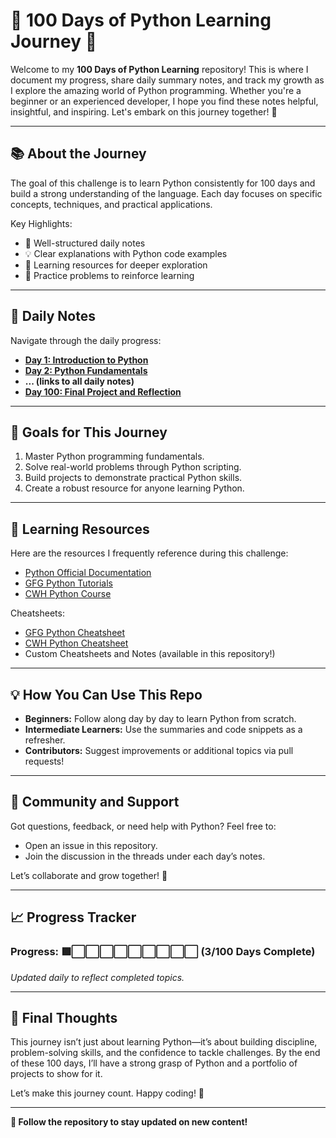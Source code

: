 # 🚀 100 Days of Python Learning Journey 🐍  

Welcome to my **100 Days of Python Learning** repository! This is where I document my progress, share daily summary notes, and track my growth as I explore the amazing world of Python programming. Whether you're a beginner or an experienced developer, I hope you find these notes helpful, insightful, and inspiring. Let's embark on this journey together! 🌟  

---

## **📚 About the Journey**  
The goal of this challenge is to learn Python consistently for 100 days and build a strong understanding of the language. Each day focuses on specific concepts, techniques, and practical applications.  

Key Highlights:  
- 📖 Well-structured daily notes  
- 💡 Clear explanations with Python code examples  
- 🔗 Learning resources for deeper exploration  
- 🎯 Practice problems to reinforce learning  

---

## **🌟 Daily Notes**  

Navigate through the daily progress:  
- **[Day 1: Introduction to Python](./day1.md)**  
- **[Day 2: Python Fundamentals](./day2.md)**  
- **... (links to all daily notes)**  
- **[Day 100: Final Project and Reflection](./day100.md)**  

---

## **📌 Goals for This Journey**  
1. Master Python programming fundamentals.  
2. Solve real-world problems through Python scripting.  
3. Build projects to demonstrate practical Python skills.  
4. Create a robust resource for anyone learning Python.  

---

## **🔗 Learning Resources**  

Here are the resources I frequently reference during this challenge:  
- [Python Official Documentation](https://docs.python.org/3/)  
- [GFG Python Tutorials](https://www.geeksforgeeks.org/python-programming-language-tutorial/)  
- [CWH Python Course](https://www.codewithharry.com/tutorial/python/)  

Cheatsheets:
- [GFG Python Cheatsheet](https://www.geeksforgeeks.org/python-cheat-sheet/?ref=ml_lbp)
- [CWH Python Cheatsheet](https://www.codewithharry.com/tutorial/python/)
- Custom Cheatsheets and Notes (available in this repository!)  

---

## **💡 How You Can Use This Repo**  
- **Beginners:** Follow along day by day to learn Python from scratch. 
- **Intermediate Learners:** Use the summaries and code snippets as a refresher.  
- **Contributors:** Suggest improvements or additional topics via pull requests!  

---

## **🤝 Community and Support**  
Got questions, feedback, or need help with Python? Feel free to:  
- Open an issue in this repository.  
- Join the discussion in the threads under each day’s notes.  

Let’s collaborate and grow together! 🎯  

---

## **📈 Progress Tracker**  

### Progress: 🟩⬜⬜⬜⬜⬜⬜⬜⬜⬜ (3/100 Days Complete)
*Updated daily to reflect completed topics.*  

---

## **🔮 Final Thoughts**  
This journey isn’t just about learning Python—it’s about building discipline, problem-solving skills, and the confidence to tackle challenges. By the end of these 100 days, I’ll have a strong grasp of Python and a portfolio of projects to show for it.  

Let’s make this journey count. Happy coding! 🚀  

---  

**📢 Follow the repository to stay updated on new content!**  
